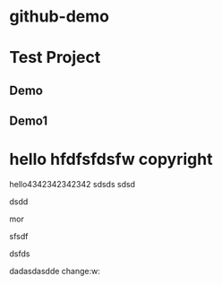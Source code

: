 # github-demo
# Test Project
## Demo
## Demo1
# hello hfdfsfdsfw copyright
hello4342342342342
sdsds
sdsd

dsdd

mor

sfsdf


dsfds

dadasdasdde change:w:
